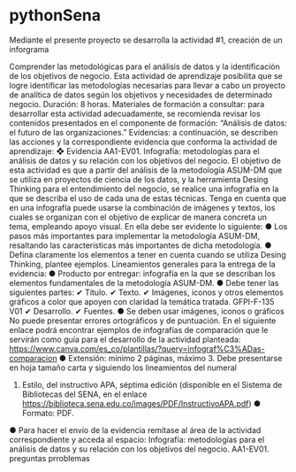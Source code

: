 # pythonSena

Mediante el presente proyecto se desarrolla la actividad #1, creación de un inforgrama


Comprender las metodológicas para el análisis de datos y la identificación de los objetivos de negocio. Esta actividad de aprendizaje posibilita que se logre identificar las metodologías necesarias para llevar a cabo un proyecto de analítica de datos según los objetivos y necesidades de determinado negocio. Duración: 8 horas. Materiales de formación a consultar: para desarrollar esta actividad adecuadamente, se recomienda revisar los contenidos presentados en el componente de formación: “Análisis de datos: el futuro de las organizaciones.” Evidencias: a continuación, se describen las acciones y la correspondiente evidencia que conforma la actividad de aprendizaje: ❖ Evidencia AA1-EV01.
Infografía: metodologías para el análisis de datos y su relación con los objetivos del negocio. El objetivo de esta actividad es que a partir del análisis de la metodología ASUM-DM que se utiliza en proyectos de ciencia de los datos, y la herramienta Desing Thinking para el entendimiento del negocio, se realice una infografía en la que se describa el uso de cada una de estas técnicas. Tenga en cuenta que en una infografía puede usarse la combinación de imágenes y textos, los cuales se organizan con el objetivo de explicar de manera concreta un tema, empleando apoyo visual. En ella debe ser evidente lo siguiente:
● Los pasos más importantes para implementar la metodología ASUM-DM, resaltando las características más importantes de dicha metodología.
● Defina claramente los elementos a tener en cuenta cuando se utiliza Desing Thinking, plantee ejemplos. Lineamientos generales para la entrega de la evidencia:
● Producto por entregar: infografía en la que se describan los elementos fundamentales de la metodología ASUM-DM.
● Debe tener las siguientes partes:
✔ Título.
✔ Texto.
✔ Imágenes, iconos y otros elementos gráficos a color que apoyen con claridad la temática tratada. GFPI-F-135 V01
✔ Desarrollo.
✔ Fuentes.
● Se deben usar imágenes, iconos o gráficos No puede presentar errores ortográficos y de puntuación. En el siguiente enlace podrá encontrar ejemplos de infografías de comparación que le servirán como guía para el desarrollo de la actividad planteada: https://www.canva.com/es_co/plantillas/?query=infograf%C3%ADas-comparacion
● Extensión: mínimo 2 páginas, máximo 3. Debe presentarse en hoja tamaño carta y siguiendo los lineamientos del numeral

1. Estilo, del instructivo APA, séptima edición (disponible en el Sistema de Bibliotecas del SENA, en el enlace https://biblioteca.sena.edu.co/images/PDF/InstructivoAPA.pdf)
   ● Formato: PDF.

● Para hacer el envío de la evidencia remítase al área de la actividad correspondiente y acceda al espacio: Infografía: metodologías para el análisis de datos y su relación con los objetivos del negocio. AA1-EV01.
preguntas prroblemas
